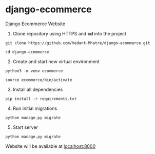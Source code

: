 # django-ecommerce
Django Ecommerce Website

1. Clone repository using HTTPS and **cd** into the project
```
git clone https://github.com/Vedant-Mhatre/django-ecommerce.git
```
```
cd django-ecommerce
```

2. Create and start new virtual environment
```
python3 -m venv ecommerce
```
```
source ecommerce/bin/activate
```

3. Install all dependencies
```
pip install -r requirements.txt
```

4. Run initial migrations
```
python manage.py migrate
```

5. Start server
```
python manage.py migrate
```

Website will be available at [localhost:8000](http://localhost:8000/)
